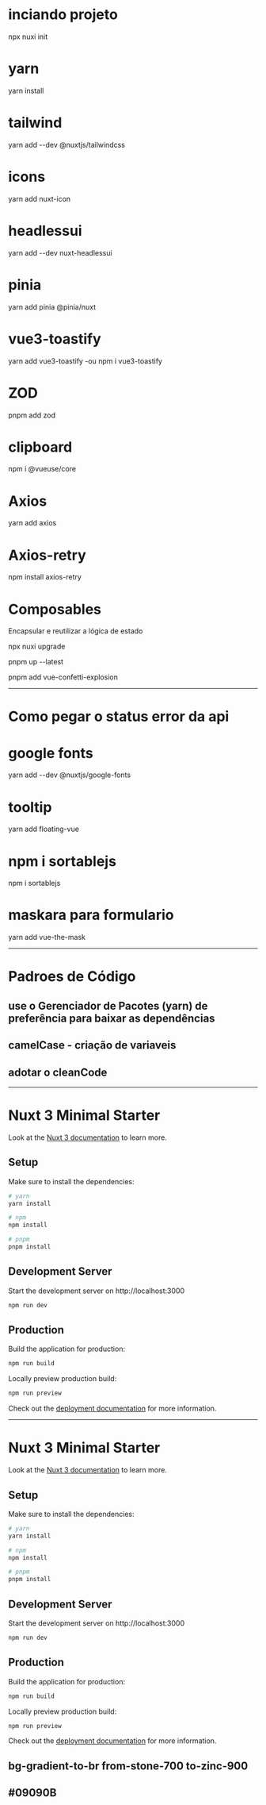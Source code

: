 # inciando projeto 
npx nuxi init <project-name>

# yarn
yarn install

# tailwind
yarn add --dev @nuxtjs/tailwindcss

# icons
yarn add nuxt-icon

# headlessui
yarn add --dev nuxt-headlessui 

# pinia
yarn add pinia @pinia/nuxt

# vue3-toastify
yarn add vue3-toastify
-ou
npm i vue3-toastify
<!-- link documentação -> https://vue3-toastify.js-bridge.com/ -->

# ZOD
pnpm add zod

# clipboard
npm i @vueuse/core

# Axios
 yarn add axios

# Axios-retry
npm install axios-retry

<!-- # ofetch ()
yarn add ofetch -->

# Composables
Encapsular e reutilizar a lógica de estado

<!--  ATUALIZAR O NUXT -->
npx nuxi upgrade

<!-- ATUALIZA TODOS OS MODULOS DO PACKAGE.JSON AO MESMO TEMPO -->
pnpm up --latest 

<!-- CONFETTI -->
pnpm add vue-confetti-explosion

----------------------------------------

# Como pegar o status error da api
<!-- ${error.response.data.detail.error_description} -->

# google fonts
yarn add --dev @nuxtjs/google-fonts
<!-- https://google-fonts.nuxtjs.org/setup -->
# tooltip
yarn add floating-vue

# npm i sortablejs
npm i sortablejs
<!-- assim vc consegue trocar as colunas da tabela apenas arrastando e soltando -->
<!-- https://vueuse.org/integrations/useSortable/ -->
# maskara para formulario
yarn add vue-the-mask
<!-- Exemplo de uso  
<GlobalInputLabel v-mask="'##.###.###/####-##'" />
https://vuejs-tips.github.io/vue-the-mask/
-->

<!-- Examplo de uso -->
<!-- crie um  pasta plugin -> plugin.ts e adicione este codigo baixo -->
<!-- https://floating-vue.starpad.dev/guide/component.html#placements link da documentação -->

<!-- import FloatingVue from 'floating-vue'
import 'floating-vue/dist/style.css'

export default defineNuxtPlugin((nuxtApp) => {
  nuxtApp.vueApp.use(FloatingVue);
}); -->

<!-- --- no html - formas de uso -->
 <!-- <VTooltip>
            <button class="p-2 bg-red-500 text-white rounded-lg">
                Button Tooltip
            </button>

            <template #popper>
                Help me fund my Open Source work!
            </template>
 </VTooltip>


 <butto v-tooltip.bottom-start="'teste tooltip'">
    teste
 </butto> -->

---------------------------------------------------------------------------------
# Padroes de Código
## use o Gerenciador de Pacotes (yarn) de preferência para baixar as dependências

## camelCase - criação de variaveis
## adotar o cleanCode

----------------------------------------------------------------------------------





# Nuxt 3 Minimal Starter

Look at the [Nuxt 3 documentation](https://nuxt.com/docs/getting-started/introduction) to learn more.

## Setup

Make sure to install the dependencies:

```bash
# yarn
yarn install

# npm
npm install

# pnpm
pnpm install
```

## Development Server

Start the development server on http://localhost:3000

```bash
npm run dev
```

## Production

Build the application for production:

```bash
npm run build
```

Locally preview production build:

```bash
npm run preview
```

Check out the [deployment documentation](https://nuxt.com/docs/getting-started/deployment) for more information.











-----------------------------------------------------------------------------------------------------
# Nuxt 3 Minimal Starter

Look at the [Nuxt 3 documentation](https://nuxt.com/docs/getting-started/introduction) to learn more.

## Setup

Make sure to install the dependencies:

```bash
# yarn
yarn install

# npm
npm install

# pnpm
pnpm install
```

## Development Server

Start the development server on http://localhost:3000

```bash
npm run dev
```

## Production

Build the application for production:

```bash
npm run build
```

Locally preview production build:

```bash
npm run preview
```

Check out the [deployment documentation](https://nuxt.com/docs/getting-started/deployment) for more information.

<!-- Gradients -->
## bg-gradient-to-br from-stone-700 to-zinc-900 
## #09090B